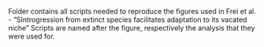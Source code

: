 Folder contains all scripts needed to reproduce the figures used in Frei et al. - “SIntrogression from extinct species facilitates adaptation to its vacated niche”
Scripts are named after the figure, respectively the analysis that they were used for.
